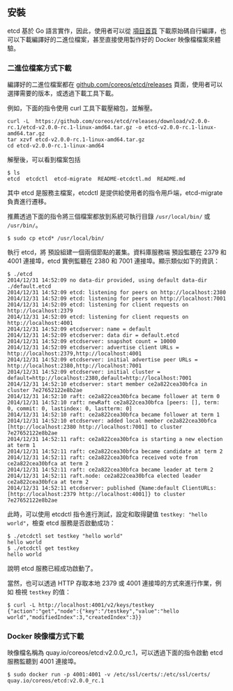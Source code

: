 ## 安裝

etcd 基於 Go 語言實作，因此，使用者可以從 [項目首頁](https://github.com/coreos/etcd) 下載原始碼自行編譯，也可以下載編譯好的二進位檔案，甚至直接使用製作好的 Docker 映像檔檔案來體驗。

### 二進位檔案方式下載

編譯好的二進位檔案都在 [github.com/coreos/etcd/releases](https://github.com/coreos/etcd/releases/) 頁面，使用者可以選擇需要的版本，或透過下載工具下載。

例如，下面的指令使用 curl 工具下載壓縮包，並解壓。

```
curl -L  https://github.com/coreos/etcd/releases/download/v2.0.0-rc.1/etcd-v2.0.0-rc.1-linux-amd64.tar.gz -o etcd-v2.0.0-rc.1-linux-amd64.tar.gz
tar xzvf etcd-v2.0.0-rc.1-linux-amd64.tar.gz
cd etcd-v2.0.0-rc.1-linux-amd64
```

解壓後，可以看到檔案包括
```
$ ls
etcd  etcdctl  etcd-migrate  README-etcdctl.md  README.md
```

其中 etcd 是服務主檔案，etcdctl 是提供給使用者的指令用戶端，etcd-migrate 負責進行遷移。

推薦透過下面的指令將三個檔案都放到系統可執行目錄 `/usr/local/bin/` 或 `/usr/bin/`。

```
$ sudo cp etcd* /usr/local/bin/
```

執行 etcd，將 預設組建一個兩個節點的叢集。資料庫服務端 預設監聽在 2379 和 4001 連接埠，etcd 實例監聽在 2380 和 7001 連接埠。顯示類似如下的資訊：
```
$ ./etcd
2014/12/31 14:52:09 no data-dir provided, using default data-dir ./default.etcd
2014/12/31 14:52:09 etcd: listening for peers on http://localhost:2380
2014/12/31 14:52:09 etcd: listening for peers on http://localhost:7001
2014/12/31 14:52:09 etcd: listening for client requests on http://localhost:2379
2014/12/31 14:52:09 etcd: listening for client requests on http://localhost:4001
2014/12/31 14:52:09 etcdserver: name = default
2014/12/31 14:52:09 etcdserver: data dir = default.etcd
2014/12/31 14:52:09 etcdserver: snapshot count = 10000
2014/12/31 14:52:09 etcdserver: advertise client URLs = http://localhost:2379,http://localhost:4001
2014/12/31 14:52:09 etcdserver: initial advertise peer URLs = http://localhost:2380,http://localhost:7001
2014/12/31 14:52:09 etcdserver: initial cluster = default=http://localhost:2380,default=http://localhost:7001
2014/12/31 14:52:10 etcdserver: start member ce2a822cea30bfca in cluster 7e27652122e8b2ae
2014/12/31 14:52:10 raft: ce2a822cea30bfca became follower at term 0
2014/12/31 14:52:10 raft: newRaft ce2a822cea30bfca [peers: [], term: 0, commit: 0, lastindex: 0, lastterm: 0]
2014/12/31 14:52:10 raft: ce2a822cea30bfca became follower at term 1
2014/12/31 14:52:10 etcdserver: added local member ce2a822cea30bfca [http://localhost:2380 http://localhost:7001] to cluster 7e27652122e8b2ae
2014/12/31 14:52:11 raft: ce2a822cea30bfca is starting a new election at term 1
2014/12/31 14:52:11 raft: ce2a822cea30bfca became candidate at term 2
2014/12/31 14:52:11 raft: ce2a822cea30bfca received vote from ce2a822cea30bfca at term 2
2014/12/31 14:52:11 raft: ce2a822cea30bfca became leader at term 2
2014/12/31 14:52:11 raft.node: ce2a822cea30bfca elected leader ce2a822cea30bfca at term 2
2014/12/31 14:52:11 etcdserver: published {Name:default ClientURLs:[http://localhost:2379 http://localhost:4001]} to cluster 7e27652122e8b2ae
```

此時，可以使用 etcdctl 指令進行測試，設定和取得鍵值 `testkey: "hello world"`，檢查 etcd 服務是否啟動成功：
```
$ ./etcdctl set testkey "hello world"
hello world
$ ./etcdctl get testkey
hello world
```
說明 etcd 服務已經成功啟動了。

當然，也可以透過 HTTP 存取本地 2379 或 4001 連接埠的方式來進行作業，例如 檢視 `testkey` 的值：
```
$ curl -L http://localhost:4001/v2/keys/testkey
{"action":"get","node":{"key":"/testkey","value":"hello world","modifiedIndex":3,"createdIndex":3}}
```

### Docker 映像檔方式下載

映像檔名稱為 quay.io/coreos/etcd:v2.0.0_rc.1，可以透過下面的指令啟動 etcd 服務監聽到 4001 連接埠。
```
$ sudo docker run -p 4001:4001 -v /etc/ssl/certs/:/etc/ssl/certs/ quay.io/coreos/etcd:v2.0.0_rc.1
```
